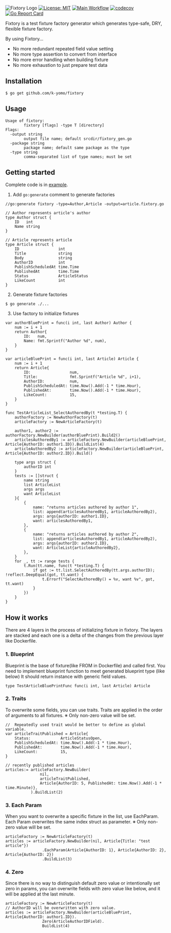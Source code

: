 ![Fixtory Logo](https://user-images.githubusercontent.com/24503508/89726870-a4803980-da5a-11ea-9b84-d06eb73c7fdf.png)
[![License: MIT](https://img.shields.io/badge/License-MIT-blue.svg)](https://github.com/k-yomo/fixtory/blob/master/LICENSE)
[![Main Workflow](https://github.com/k-yomo/fixtory/workflows/Main%20Workflow/badge.svg)](https://github.com/k-yomo/fixtory/actions?query=workflow%3A%22Main+Workflow%22)
[![codecov](https://codecov.io/gh/k-yomo/fixtory/branch/master/graph/badge.svg)](https://codecov.io/gh/k-yomo/fixtory)
[![Go Report Card](https://goreportcard.com/badge/github.com/k-yomo/fixtory)](https://goreportcard.com/report/github.com/k-yomo/fixtory)

Fixtory is a test fixture factory generator which generates type-safe, DRY, flexible fixture factory.

By using Fixtory...
- No more redundant repeated field value setting
- No more type assertion to convert from interface
- No more error handling when building fixture
- No more exhaustion to just prepare test data

## Installation
```
$ go get github.com/k-yomo/fixtory
```

## Usage
```
Usage of fixtory:
        fixtory [flags] -type T [directory]
Flags:
  -output string
        output file name; default srcdir/fixtory_gen.go
  -package string
        package name; default same package as the type
  -type string
        comma-separated list of type names; must be set
```

## Getting started
Complete code is in [example](example).

1. Add `go:generate` comment to generate factories
```
//go:generate fixtory -type=Author,Article -output=article.fixtory.go

// Author represents article's author
type Author struct {
	ID   int
	Name string
}

// Article represents article
type Article struct {
	ID                 int
	Title              string
	Body               string
	AuthorID           int
	PublishScheduledAt time.Time
	PublishedAt        time.Time
	Status             ArticleStatus
	LikeCount          int
}
```

2. Generate fixture factories
```
$ go generate ./...
```

3. Use factory to initialize fixtures
```
var authorBluePrint = func(i int, last Author) Author {
	num := i + 1
	return Author{
		ID:   num,
		Name: fmt.Sprintf("Author %d", num),
	}
}

var articleBluePrint = func(i int, last Article) Article {
	num := i + 1
	return Article{
		ID:                 num,
		Title:              fmt.Sprintf("Article %d", i+1),
		AuthorID:           num,
		PublishScheduledAt: time.Now().Add(-1 * time.Hour),
		PublishedAt:        time.Now().Add(-1 * time.Hour),
		LikeCount:          15,
	}
}

func TestArticleList_SelectAuthoredBy(t *testing.T) {
	authorFactory := NewAuthorFactory(t)
	articleFactory := NewArticleFactory(t)

	author1, author2 := authorFactory.NewBuilder(authorBluePrint).Build2()
	articlesAuthoredBy1 := articleFactory.NewBuilder(articleBluePrint, Article{AuthorID: author1.ID}).BuildList(4)
	articleAuthoredBy2 := articleFactory.NewBuilder(articleBluePrint, Article{AuthorID: author2.ID}).Build()

	type args struct {
		authorID int
	}
	tests := []struct {
		name string
		list ArticleList
		args args
		want ArticleList
	}{
		{
			name: "returns articles authored by author 1",
			list: append(articlesAuthoredBy1, articleAuthoredBy2),
			args: args{authorID: author1.ID},
			want: articlesAuthoredBy1,
		},
		{
			name: "returns articles authored by author 2",
			list: append(articlesAuthoredBy1, articleAuthoredBy2),
			args: args{authorID: author2.ID},
			want: ArticleList{articleAuthoredBy2},
		},
	}
	for _, tt := range tests {
		t.Run(tt.name, func(t *testing.T) {
			if got := tt.list.SelectAuthoredBy(tt.args.authorID); !reflect.DeepEqual(got, tt.want) {
				t.Errorf("SelectAuthoredBy() = %v, want %v", got, tt.want)
			}
		})
	}
}
```

## How it works
There are 4 layers in the process of initializing fixture in fixtory. 
The layers are stacked and each one is a delta of the changes from the previous layer like Dockerfile.

### 1. Blueprint
Blueprint is the base of fixture(like FROM in Dockerfile) and called first.
You need to implement blueprint function to meet generated blueprint type (like below)
It should return instance with generic field values.
```
type TestArticleBluePrintFunc func(i int, last Article) Article
```

### 2. Traits
To overwrite some fields, you can use traits.
Traits are applied in the order of arguments to all fixtures.
※ Only non-zero value will be set.
```
//  Repeatedly used trait would be better to define as global variable.
var articleTraitPublished = Article{
	Status:             ArticleStatusOpen,
	PublishScheduledAt: time.Now().Add(-1 * time.Hour),
	PublishedAt:        time.Now().Add(-1 * time.Hour),
	LikeCount:          15,
}

// recently published articles
articles:= articleFactory.NewBuilder(
               nil, 
               articleTraitPublished,
               Article{AuthorID: 5, PublishedAt: time.Now().Add(-1 * time.Minute)},
           ).BuildList(2)
```

### 3. Each Param
When you want to overwrite a specific fixture in the list, use EachParam.
Each Param overwrites the same index struct as parameter.
※ Only non-zero value will be set.
```
articleFactory := NewArticleFactory(t)
articles := articleFactory.NewBuilder(nil, Article{Title: "test article"})
                .EachParam(Article{AuthorID: 1}, Article{AuthorID: 2}, Article{AuthorID: 2})
                .BuildList(3)
```

### 4. Zero
Since there is no way to distinguish default zero value or intentionally set zero in params,
you can overwrite fields with zero value like below, and it will be applied at the last minute.
```
articleFactory := NewArticleFactory(t)
// AuthorID will be overwritten with zero value.
articles := articleFactory.NewBuilder(articleBluePrint, Article{AuthorID: author1.ID}).
                Zero(ArticleAuthorIDField).
                BuildList(4)
```
